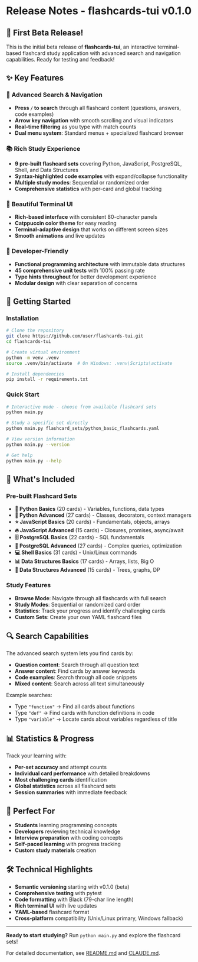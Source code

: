 # Release Notes - flashcards-tui v0.1.0

## 🎉 First Beta Release!

This is the initial beta release of **flashcards-tui**, an interactive terminal-based flashcard study application with advanced search and navigation capabilities. Ready for testing and feedback!

## ✨ Key Features

### 🚀 **Advanced Search & Navigation**
- **Press `/` to search** through all flashcard content (questions, answers, code examples)
- **Arrow key navigation** with smooth scrolling and visual indicators
- **Real-time filtering** as you type with match counts
- **Dual menu system**: Standard menus + specialized flashcard browser

### 📚 **Rich Study Experience**
- **9 pre-built flashcard sets** covering Python, JavaScript, PostgreSQL, Shell, and Data Structures
- **Syntax-highlighted code examples** with expand/collapse functionality
- **Multiple study modes**: Sequential or randomized order
- **Comprehensive statistics** with per-card and global tracking

### 🎨 **Beautiful Terminal UI**
- **Rich-based interface** with consistent 80-character panels
- **Catppuccin color theme** for easy reading
- **Terminal-adaptive design** that works on different screen sizes
- **Smooth animations** and live updates

### 🔧 **Developer-Friendly**
- **Functional programming architecture** with immutable data structures
- **45 comprehensive unit tests** with 100% passing rate
- **Type hints throughout** for better development experience
- **Modular design** with clear separation of concerns

## 🚀 **Getting Started**

### Installation
```bash
# Clone the repository
git clone https://github.com/user/flashcards-tui.git
cd flashcards-tui

# Create virtual environment
python -m venv .venv
source .venv/bin/activate  # On Windows: .venv\Scripts\activate

# Install dependencies
pip install -r requirements.txt
```

### Quick Start
```bash
# Interactive mode - choose from available flashcard sets
python main.py

# Study a specific set directly
python main.py flashcard_sets/python_basic_flashcards.yaml

# View version information
python main.py --version

# Get help
python main.py --help
```

## 📖 **What's Included**

### Pre-built Flashcard Sets
- **🐍 Python Basics** (20 cards) - Variables, functions, data types
- **🚀 Python Advanced** (27 cards) - Classes, decorators, context managers  
- **⭐ JavaScript Basics** (20 cards) - Fundamentals, objects, arrays
- **🔥 JavaScript Advanced** (15 cards) - Closures, promises, async/await
- **🗄️ PostgreSQL Basics** (22 cards) - SQL fundamentals
- **🔧 PostgreSQL Advanced** (27 cards) - Complex queries, optimization
- **💻 Shell Basics** (31 cards) - Unix/Linux commands
- **📊 Data Structures Basics** (17 cards) - Arrays, lists, Big O
- **🧮 Data Structures Advanced** (15 cards) - Trees, graphs, DP

### Study Features
- **Browse Mode**: Navigate through all flashcards with full search
- **Study Modes**: Sequential or randomized card order
- **Statistics**: Track your progress and identify challenging cards
- **Custom Sets**: Create your own YAML flashcard files

## 🔍 **Search Capabilities**

The advanced search system lets you find cards by:
- **Question content**: Search through all question text
- **Answer content**: Find cards by answer keywords  
- **Code examples**: Search through all code snippets
- **Mixed content**: Search across all text simultaneously

Example searches:
- Type `"function"` → Find all cards about functions
- Type `"def"` → Find cards with function definitions in code
- Type `"variable"` → Locate cards about variables regardless of title

## 📊 **Statistics & Progress**

Track your learning with:
- **Per-set accuracy** and attempt counts
- **Individual card performance** with detailed breakdowns
- **Most challenging cards** identification
- **Global statistics** across all flashcard sets
- **Session summaries** with immediate feedback

## 🎯 **Perfect For**

- **Students** learning programming concepts
- **Developers** reviewing technical knowledge
- **Interview preparation** with coding concepts
- **Self-paced learning** with progress tracking
- **Custom study materials** creation

## 🛠 **Technical Highlights**

- **Semantic versioning** starting with v0.1.0 (beta)
- **Comprehensive testing** with pytest
- **Code formatting** with Black (79-char line length)
- **Rich terminal UI** with live updates
- **YAML-based** flashcard format
- **Cross-platform** compatibility (Unix/Linux primary, Windows fallback)

---

**Ready to start studying?** Run `python main.py` and explore the flashcard sets!

For detailed documentation, see [README.md](README.md) and [CLAUDE.md](CLAUDE.md).